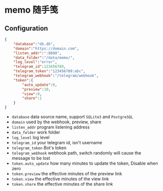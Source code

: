 # memo 随手笺

## Configuration

```json
{
    "database":"db.db",
    "domain":"https://domain.com",
    "listen_addr":":8088",
    "data_folder":"/data/memo/",
    "log_level":"error",
    "telegram_id":123456789,
    "telegram_token":"123456789:abc",
    "telegram_webhook":"/telegram/webhook",
    "token":{
        "auto_update":0,
        "preview":10,
        "view":0,
        "share":1
    }
}
```

- `database` data source name, support `SQLite3` and `PostgreSQL`
- `domain` used by the webhook, preview, share
- `listen_addr` program listening address
- `data_folder` work folder
- `log_level` log level
- `telegram_id` your telegram id, isn't username
- `telegram_token` Bot's token
- `telegram_webhook` webhook path, switch randomly will cause the message to be lost
- `token.auto_update` how many minutes to update the token, Disable when zero
- `token.preview` the effective minutes of the preview link
- `token.view` the effective minutes of the view link
- `token.share` the effective minutes of the share link

